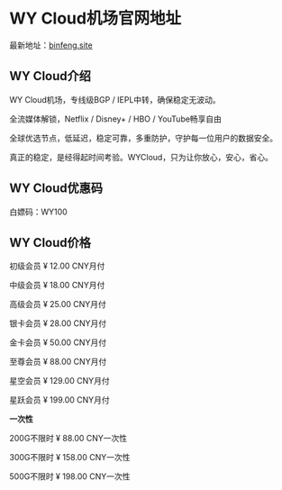 # WY Cloud机场官网地址

最新地址：[binfeng.site](https://www.binfeng.site/#/register?code=8xRZHssn)

## WY Cloud介绍

WY Cloud机场，专线级BGP / IEPL中转，确保稳定无波动。

全流媒体解锁，Netflix / Disney+ / HBO / YouTube畅享自由

全球优选节点，低延迟，稳定可靠，多重防护，守护每一位用户的数据安全。

真正的稳定，是经得起时间考验。WYCloud，只为让你放心，安心，省心。

## WY Cloud优惠码

白嫖码：WY100

## WY Cloud价格

初级会员 ¥ 12.00 CNY月付

中级会员 ¥ 18.00 CNY月付

高级会员 ¥ 25.00 CNY月付

银卡会员 ¥ 28.00 CNY月付

金卡会员 ¥ 50.00 CNY月付

至尊会员 ¥ 88.00 CNY月付

星空会员 ¥ 129.00 CNY月付

星跃会员 ¥ 199.00 CNY月付

**一次性**

200G不限时 ¥ 88.00 CNY一次性

300G不限时 ¥ 158.00 CNY一次性

500G不限时 ¥ 198.00 CNY一次性

